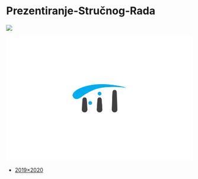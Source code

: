 # Prezentiranje-Stručnog-Rada

[<img src="https://discordapp.com/api/guilds/440055845552914433/widget.png" align="center">](https://discord.gg/MFzeztS)

![fit-logo](.assets/fit-logo.jpg)


* [2019×2020](./Seminarski/2019×2020/README.md)
